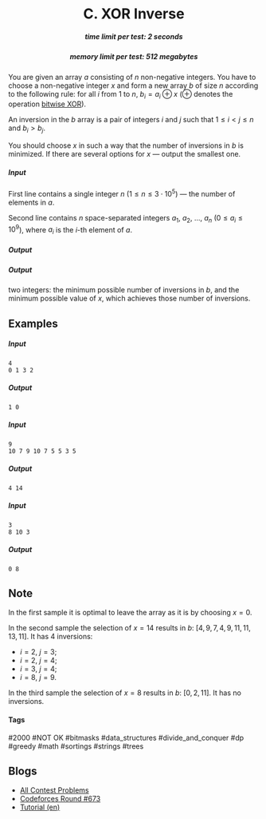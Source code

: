 <h1 style='text-align: center;'> C. XOR Inverse</h1>

<h5 style='text-align: center;'>time limit per test: 2 seconds</h5>
<h5 style='text-align: center;'>memory limit per test: 512 megabytes</h5>

You are given an array $a$ consisting of $n$ non-negative integers. You have to choose a non-negative integer $x$ and form a new array $b$ of size $n$ according to the following rule: for all $i$ from $1$ to $n$, $b_i = a_i \oplus x$ ($\oplus$ denotes the operation [bitwise XOR](https://en.wikipedia.org/wiki/Bitwise_operation#XOR)).

An inversion in the $b$ array is a pair of integers $i$ and $j$ such that $1 \le i < j \le n$ and $b_i > b_j$.

You should choose $x$ in such a way that the number of inversions in $b$ is minimized. If there are several options for $x$ — output the smallest one.

##### Input

First line contains a single integer $n$ ($1 \le n \le 3 \cdot 10^5$) — the number of elements in $a$.

Second line contains $n$ space-separated integers $a_1$, $a_2$, ..., $a_n$ ($0 \le a_i \le 10^9$), where $a_i$ is the $i$-th element of $a$.

##### Output

##### Output

 two integers: the minimum possible number of inversions in $b$, and the minimum possible value of $x$, which achieves those number of inversions.

## Examples

##### Input


```text
4
0 1 3 2
```
##### Output


```text
1 0
```
##### Input


```text
9
10 7 9 10 7 5 5 3 5
```
##### Output


```text
4 14
```
##### Input


```text
3
8 10 3
```
##### Output


```text
0 8
```
## Note

In the first sample it is optimal to leave the array as it is by choosing $x = 0$.

In the second sample the selection of $x = 14$ results in $b$: $[4, 9, 7, 4, 9, 11, 11, 13, 11]$. It has $4$ inversions:

* $i = 2$, $j = 3$;
* $i = 2$, $j = 4$;
* $i = 3$, $j = 4$;
* $i = 8$, $j = 9$.

In the third sample the selection of $x = 8$ results in $b$: $[0, 2, 11]$. It has no inversions.



#### Tags 

#2000 #NOT OK #bitmasks #data_structures #divide_and_conquer #dp #greedy #math #sortings #strings #trees 

## Blogs
- [All Contest Problems](../Codeforces_Round_673_(Div._1).md)
- [Codeforces Round #673](../blogs/Codeforces_Round_673.md)
- [Tutorial (en)](../blogs/Tutorial_(en).md)
